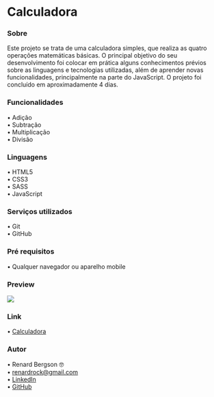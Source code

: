 # Calculadora

### Sobre
Este projeto se trata de uma calculadora simples, que realiza as quatro operações matemáticas básicas. O principal objetivo do seu desenvolvimento foi colocar em prática alguns conhecimentos prévios sobre as linguagens e tecnologias utilizadas, além de aprender novas funcionalidades, principalmente na parte do JavaScript. O projeto foi concluído em aproximadamente 4 dias.

### Funcionalidades
  •	Adição <br>
  •	Subtração  <br>
  •	Multiplicação  <br>
  •	Divisão

### Linguagens
  •	HTML5 <br>
  •	CSS3  <br>
  •	SASS  <br>
  •	JavaScript

### Serviços utilizados
  •	Git <br>
  •	GitHub

### Pré requisitos
  •	Qualquer navegador ou aparelho mobile
  
### Preview
![](https://github.com/renardbergson/Calculadora/blob/master/gif-calculadora.gif) 

### Link
  •	[Calculadora](https://renardbergson.github.io/Calculadora/)

### Autor
  •	Renard Bergson 🤓 <br>
	•	renardrock@gmail.com <br>
	•	[LinkedIn](https://www.linkedin.com/in/renardbergson) <br>
	•	[GitHub](https://www.github.com/renardbergson)
